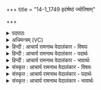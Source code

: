 +++
title = "14-1_1749 इदंश्रेष्ठं ज्योतिषाम्"

+++
<details><summary>पदपाठः</summary>

इ꣣द꣢म्। श्रे꣡ष्ठ꣢꣯म्। ज्यो꣡ति꣢꣯षाम्। ज्यो꣡तिः꣢꣯। आ। अ꣣गात्। चित्रः꣢। प्र꣣केतः꣢। प्र꣣। केतः꣢। अ꣣जनिष्ट। वि꣡भ्वा꣢꣯। वि। भ्वा꣣। य꣡था꣢꣯। प्र꣡सू꣢꣯ता। प्र। सू꣢ता। सवितुः꣢। स꣣वा꣡य꣢। ए꣣व꣢। रा꣡त्री꣢꣯। उ꣣ष꣡से꣢। यो꣡नि꣢꣯म्। आ꣣रैक्। १७४९।
</details>

<details><summary>अधिमन्त्रम् (VC)</summary>

- उषाः
- कुत्स आङ्गिरसः
- त्रिष्टुप्
- धैवतः
</details>

<details><summary>हिन्दी : आचार्य रामनाथ वेदालंकार - विषयः</summary>

अब उषा के दृष्टान्त से आध्यात्मिक प्रभा का वर्णन करते हैं।
</details>

<details><summary>हिन्दी : आचार्य रामनाथ वेदालंकार - पदार्थः</summary>

पदार्थान्वय -  (इदम्) यह (ज्योतिषाम्) अग्नि, विद्युत आदि ज्योतियों में (श्रेष्ठम्) श्रेष्ठ (ज्योतिः) ज्योति उषा (आगात्) आयी है। (चित्रः) अद्भुत (विभ्वा) व्यापक (प्रकेतः) प्रकाश (अजनिष्ट) उत्पन्न हो गया है। (यथा) जिस प्रकार (प्रसूता) उत्पन्न यह उषा (सवितुः) सूर्य के (सवाय) जन्म के लिए आकाश को खाली कर देती है, (एवा) इसी प्रकार (रात्रि) रात्रि ने (उषसे) उषा के जन्म के लिए (योनिम्) आकाश को (आरैक्) खाली कर दिया है ॥१॥ यहाँ उपमा और स्वभावोक्ति अलङ्कार हैं। ‘ज्योति’ की आवृत्ति में यमक और ‘सवि सवा’ में छेकानुप्रास है। प्राकृतिक उषा के वर्णन से आध्यात्मिक उषा की व्यञ्जना हो रही है ॥१॥
</details>

<details><summary>हिन्दी : आचार्य रामनाथ वेदालंकार - भावार्थः</summary>

भावार्थ -  जैसे रात्रि के अँधेरे को समाप्त करके ज्योतिष्मती उषा आकाश में प्रकट होती है और अपने से अधिक ज्योतिष्मान् सूर्य को प्रकट करती है,वैसे ही अविद्या के घोर अँधेरे को चीर कर ज्योतिष्मती आत्म-प्रभा प्रकट होकर अपने से अधिक ज्योतिर्मयी परमात्म-प्रभा को प्रकट करती है ॥१॥
</details>

<details><summary>संस्कृत : आचार्य रामनाथ वेदालंकार - विषयः</summary>

अथोषर्दृष्टान्तेनाध्यात्मिकीं प्रभां वर्णयति।
</details>

<details><summary>संस्कृत : आचार्य रामनाथ वेदालंकार - पदार्थः</summary>

पदार्थान्वय -  (इदम्) एतत् (ज्योतिषाम्) अग्निविद्युदादीनां मध्ये (श्रेष्ठम्) प्रशस्यतमम् (ज्योतिः) उषाः (आगात्) आगमत्। (चित्रः) अद्भुतः (विभ्वा) विभुः। [अत्र ‘सुपां सुलुक्०’ अ० ७।१।३९ इति विभक्तेराकारादेशः।] (प्रकेतः) प्रकाशः (अजनिष्ट) उत्पन्नोऽस्ति। (यथा) येन प्रकारेण (प्रसूता) उत्पन्ना एषा उषाः (सवितुः) आदित्यस्य (सवाय) उत्पत्तये भवति (एवा) एवम् (रात्री) निशा। [अत्र ‘रात्रेश्चाजसौ’ अ० ४।१।३९ इति रात्रिशब्दान्ङीप्।] (उषसे) उषसो जन्मार्थम् (योनिम्) अन्तरिक्षम् (आरैक्) अरिचत्। [रिचिर् विरेचने, लुङि ‘इरितो वा’ अ० ३।१।५७ इति च्लेर्वैकल्पिकेऽङि ‘अरिचत्, अरैक्षीत्’ इति प्राप्ते छान्दसश्च्लेर्लुक्] ॥१॥२ यास्काचार्यो मन्त्रमिममेवं व्याख्यातवान्—[इदं श्रेष्ठं ज्योतिषां ज्योतिरागमत्। चित्रं प्रकेतनं प्रज्ञाततमम् अजनिष्ट विभूततमम्। यथा प्रसूता सवितुः प्रसवाय रात्रिरादित्यस्य, एवं रात्र्युषसे योनिमरिचत् स्थानम्। निरु० ६।१९।]। अत्रोपमालङ्कारः स्वभावोक्तिश्च। ‘ज्योति’ इत्यस्यावृत्तौ यमकम्, ‘सवि, सवा’ इत्यत्र छेकानुप्रासः। प्राकृतिक्या उषसो वर्णनेनाध्यात्मिक्युषा व्यज्यते ॥१॥
</details>

<details><summary>संस्कृत : आचार्य रामनाथ वेदालंकार - भावार्थः</summary>

भावार्थ -  यथा रात्र्यन्धकारं समाप्य ज्योतिष्मत्युषा गगने प्रादुर्भवति ज्योतिष्मत्तरं सूर्यं चाविर्भावयति तथैवाविद्याया गाढं तमो विच्छिद्य ज्योतिष्मत्यध्यात्मप्रभा प्रादुर्भूय ज्योतिष्मत्तमां परमात्मप्रभां प्रकटयति ॥१॥
</details>